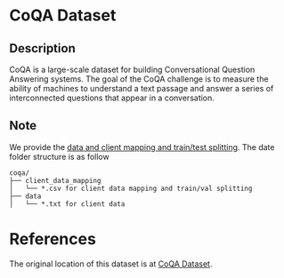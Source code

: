 # CoQA Dataset

## Description

CoQA is a large-scale dataset for building Conversational Question Answering systems. The goal of the CoQA challenge is to measure the ability of machines to understand a text passage and answer a series of interconnected questions that appear in a conversation.

## Note

We provide the [data and client mapping and train/test splitting](https://fedscale.eecs.umich.edu/dataset/coqa.tar.gz). The date folder structure is as follow
```
coqa/
├── client_data_mapping
│   └── *.csv for client data mapping and train/val splitting
├── data
│   └── *.txt for client data
```
# References
The original location of this dataset is at
[CoQA Dataset](https://stanfordnlp.github.io/coqa/).

